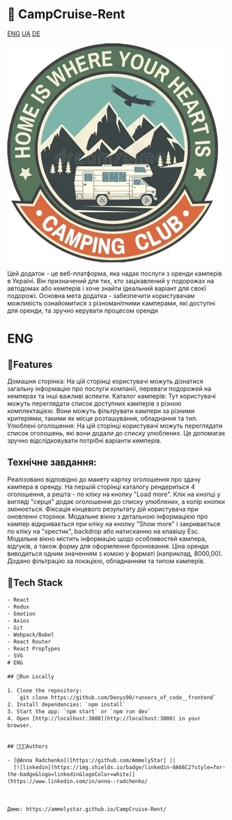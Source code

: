 # 🚐 CampCruise-Rent

[ENG](#ENG) [UA](#UA) [DE](#DE)

<img src='/src/img/fav.png'>

Цей додаток - це веб-платформа, яка надає послуги з оренди камперів в Україні. Він призначений для тих, хто зацікавлений у подорожах на автодомах або кемперів і хоче знайти ідеальний варіант для своєї подорожі.
Основна мета додатка - забезпечити користувачам можливість ознайомитися з різноманітними камперами, які доступні для оренди, та зручно керувати процесом оренди

# ENG

## 📱Features

Домашня сторінка: На цій сторінці користувачі можуть дізнатися загальну інформацію про послуги компанії, переваги подорожей на кемперах та інші важливі аспекти.
Каталог камперів: Тут користувачі можуть переглядати список доступних камперів з різною комплектацією. Вони можуть фільтрувати кампери за різними критеріями, такими як місце розташування, обладнання та тип.
Улюблені оголошення: На цій сторінці користувачі можуть переглядати список оголошень, які вони додали до списку улюблених. Це допомагає зручно відслідковувати потрібні варіанти кемперів.

## Технічне завдання:

Реалізовано відповідно до макету картку оголошення про здачу кампера в оренду.
На першій сторінці каталогу рендериться 4 оголошення, а решта - по кліку на кнопку "Load more".
Клік на кнопці у вигляді "серця" додає оголошення до списку улюблених, а колір кнопки змінюється.
Фіксація кінцевого результату дій користувача при оновленні сторінки.
Модальне вікно з детальною інформацією про кампер відкривається при кліку на кнопку "Show more" і закривається по кліку на "хрестик", backdrop або натисканню на клавішу Esc.
Модальне вікно містить інформацію щодо особливостей кампера, відгуків, а також форму для оформлення бронювання.
Ціна оренди виводиться одним значенням з комою у форматі (наприклад, 8000,00).
Додано фільтрацію за локацією, обладнанням та типом камперів.



## 🔧Tech Stack

```
- React
- Redux
- Emotion
- Axios
- Git
- Webpack/Babel
- React Router
- React PropTypes
- SVG
# ENG

## 🚀Run Locally

1. Clone the repository:
   `git clone https://github.com/Denys90/runners_of_code__frontend`
2. Install dependencies: `npm install`
3. Start the app: `npm start` or `npm run dev`
4. Open [http://localhost:3000](http://localhost:3000) in your browser.


## 🧑🏻‍💻Authors

- [@Anna Radchenko]([https://github.com/AmmelyStar] ||
  [![linkedin](https://img.shields.io/badge/linkedin-0A66C2?style=for-the-badge&logo=linkedin&logoColor=white)](https://www.linkedin.com/in/anna--radchenko/



Демо: https://ammelystar.github.io/CampCruise-Rent/

